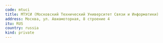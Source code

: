 ```yaml
---
code: mtuci
title: МТУСИ (Московский Технический Университет Связи и Информатики)
address: Москва, ул. Авиамоторная, 8 строение 4
itu: RUS
country: russia
kind: private
---
```

